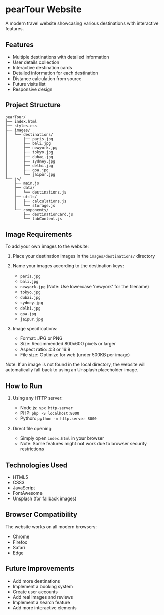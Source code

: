 # pearTour Website

A modern travel website showcasing various destinations with interactive features.

## Features

- Multiple destinations with detailed information
- User details collection
- Interactive destination cards
- Detailed information for each destination
- Distance calculation from source
- Future visits list
- Responsive design

## Project Structure

```
pearTour/
├── index.html
├── styles.css
├── images/
│   └── destinations/
│       ├── paris.jpg
│       ├── bali.jpg
│       ├── newyork.jpg
│       ├── tokyo.jpg
│       ├── dubai.jpg
│       ├── sydney.jpg
│       ├── delhi.jpg
│       ├── goa.jpg
│       └── jaipur.jpg
└── js/
    ├── main.js
    ├── data/
    │   └── destinations.js
    ├── utils/
    │   ├── calculations.js
    │   └── storage.js
    └── components/
        ├── destinationCard.js
        └── tabContent.js
```

## Image Requirements

To add your own images to the website:

1. Place your destination images in the `images/destinations/` directory
2. Name your images according to the destination keys:

   - `paris.jpg`
   - `bali.jpg`
   - `newyork.jpg` (Note: Use lowercase 'newyork' for the filename)
   - `tokyo.jpg`
   - `dubai.jpg`
   - `sydney.jpg`
   - `delhi.jpg`
   - `goa.jpg`
   - `jaipur.jpg`

3. Image specifications:
   - Format: JPG or PNG
   - Size: Recommended 800x600 pixels or larger
   - Aspect ratio: 4:3 or 16:9
   - File size: Optimize for web (under 500KB per image)

Note: If an image is not found in the local directory, the website will automatically fall back to using an Unsplash placeholder image.

## How to Run

1. Using any HTTP server:

   - Node.js: `npx http-server`
   - PHP: `php -S localhost:8000`
   - Python: `python -m http.server 8000`

2. Direct file opening:
   - Simply open `index.html` in your browser
   - Note: Some features might not work due to browser security restrictions

## Technologies Used

- HTML5
- CSS3
- JavaScript
- FontAwesome
- Unsplash (for fallback images)

## Browser Compatibility

The website works on all modern browsers:

- Chrome
- Firefox
- Safari
- Edge

## Future Improvements

- Add more destinations
- Implement a booking system
- Create user accounts
- Add real images and reviews
- Implement a search feature
- Add more interactive elements
